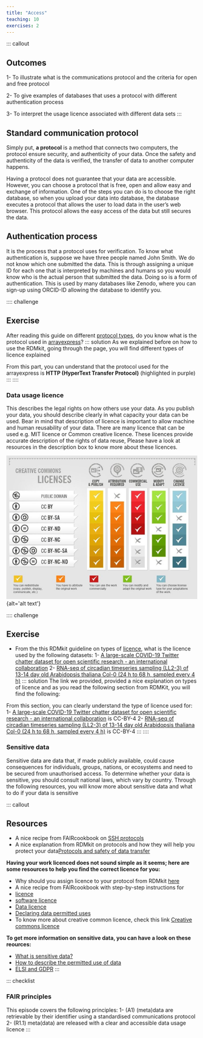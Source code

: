 ```yaml
---
title: "Access"
teaching: 10
exercises: 2
---
```


::: callout
## Outcomes

1- To illustrate what is the communications protocol and the criteria for open and free protocol

2- To give examples of  databases that uses a protocol with   different  authentication process 

3- To interpret the usage licence associated with different data sets
:::

## Standard communication protocol
Simply put, **a protocol** is a method that connects two computers, the protocol ensure security, and authenticity of your data. Once the safety and authenticity of the data is verified, the transfer of data to another computer happens.

Having a protocol does not guarantee that your data are accessible. However, you can choose a protocol that is free, open and allow easy and exchange of information. One of the steps you can do is to choose the right database, so when you upload your data into database, the database executes a protocol that allows the user to  load data in the user’s web browser. This protocol allows the easy access of the data but still secures the data. 

## Authentication process
It is the process that a protocol uses for verification. To know what authentication is, suppose we have three people named John Smith. We do not know which one submitted the data. This is through assigning a unique ID for each one that is interpreted by machines and humans so you would know who is the actual person that submitted the data. Doing so is a form of authentication. This is used by many databases like Zenodo, where you can sign-up using ORCID-ID allowing the database to identify you.

:::: challenge
## Exercise
After reading this guide on different [protocol types](https://rdmkit.elixir-europe.org/data_transfer.html#how-do-you-transfer-large-data-files), do you know what is the protocol used in [arrayexpress](https://www.ebi.ac.uk/biostudies/arrayexpress)?
::: solution
As we explained before on how to use the RDMkit, going through the page, you will find different types of licence explained

From this part, you can understand that the protocol used for the arrayexpress is **HTTP (HyperText Transfer Protocol)** (highlighted in purple)
:::
::::

### Data usage licence
This describes the legal rights on how others use your data. As you publish your data, you should describe clearly in what capacity your data can be used. Bear in mind that description of licence is important to allow machine and human reusability of your data. There are many licence that can be used e.g. MIT licence or Common creative licence. These licences provide accurate description of the rights of data reuse, Please have a look at resources in the description box to know more about these licences. 

![Creative commons licences (photo credit: foter)](fig/cc.jpg){alt='alt text'}


:::: challenge
## Exercise
- From the this RDMkit guideline on types of [licence](https://rdmkit.elixir-europe.org/licensing), what is the licence used by the following datasets:
1- [A large-scale COVID-19 Twitter chatter dataset for open scientific research - an international collaboration](https://zenodo.org/record/7368547#.Y4TjT3bP02w)
2- [RNA-seq of circadian timeseries sampling (LL2-3) of 13-14 day old Arabidopsis thaliana Col-0 (24 h to 68 h, sampled every 4 h)](https://www.ebi.ac.uk/biostudies/arrayexpress/studies/E-MTAB-7933)
::: solution
The link we provided, provided a nice explanation on types of licence and as you read the following section from RDMKit, you will find the following:

From this section, you can clearly understand the type of licence used for:
1- [A large-scale COVID-19 Twitter chatter dataset for open scientific research - an international collaboration](https://zenodo.org/record/7368547#.Y4TjT3bP02w) is CC-BY-4
2- [RNA-seq of circadian timeseries sampling (LL2-3) of 13-14 day old Arabidopsis thaliana Col-0 (24 h to 68 h, sampled every 4 h)](https://www.ebi.ac.uk/biostudies/arrayexpress/studies/E-MTAB-7933) is CC-BY-4
:::
::::

### Sensitive data 
Sensitive data are data that, if made publicly available, could cause consequences for individuals, groups, nations, or ecosystems and need to be secured from unauthorised access. To determine whether your data is sensitive, you should consult national laws, which vary by country.
Through the following resources, you will know more about sensitive data and what to do if your data is  sensitive

::: callout
## Resources
- A nice recipe from FAIRcookbook on [SSH protocols](https://faircookbook.elixir-europe.org/content/recipes/accessibility/sftp.html)
- A nice explanation from RDMkit on protocols and how they will help you protect your data[Protocols and safety of data transfer](https://rdmkit.elixir-europe.org/data_transfer.html)

**Having your work licenced does not sound simple as it seems; here are some resources to help you find the correct licence for you:**

- Why should you assign licence to your protocol from RDMkit [here](https://rdmkit.elixir-europe.org/licensing)
- A nice recipe from FAIRcookbook with step-by-step instructions for 
- [licence](https://faircookbook.elixir-europe.org/content/recipes/reusability/ATI-licensing.html)
- [software licence](https://faircookbook.elixir-europe.org/content/recipes/reusability/ATI_licensing_software.html)
- [Data licence](https://faircookbook.elixir-europe.org/content/recipes/reusability/ATI_licensing_data.html)
- [Declaring data permitted uses](https://faircookbook.elixir-europe.org/content/recipes/reusability/expressing-data-use.html)
- To know more about creative common licence, check this link [Creative commons licence](https://creativecommons.org/choose/)

**To get more information on sensitive data, you can have a look on these reources:**

- [What is sensitive data?](https://rdmkit.elixir-europe.org/sensitive_data)
- [How to describe the permitted use of data](https://faircookbook.elixir-europe.org/content/recipes/reusability/expressing-data-use.html#)
- [ELSI and GDPR](https://scilifelab-data-guidelines.readthedocs.io/en/latest/docs/general/sensitive_data.html)
:::

::: checklist
### FAIR principles
This episode covers the following principles:
1- (A1) (meta)data are retrievable by their identifier using a standardised communications protocol
2- (R1.1)	meta(data) are released with a clear and accessible data usage licence
:::
